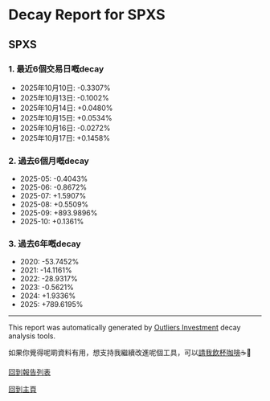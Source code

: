 # Decay Report for SPXS

## SPXS

### 1. 最近6個交易日嘅decay

- 2025年10月10日: -0.3307%
- 2025年10月13日: -0.1002%
- 2025年10月14日: +0.0480%
- 2025年10月15日: +0.0534%
- 2025年10月16日: -0.0272%
- 2025年10月17日: +0.1458%

### 2. 過去6個月嘅decay

- 2025-05: -0.4043%
- 2025-06: -0.8672%
- 2025-07: +1.5907%
- 2025-08: +0.5509%
- 2025-09: +893.9896%
- 2025-10: +0.1361%

### 3. 過去6年嘅decay

- 2020: -53.7452%
- 2021: -14.1161%
- 2022: -28.9317%
- 2023: -0.5621%
- 2024: +1.9336%
- 2025: +789.6195%

------------------------------
This report was automatically generated by [Outliers Investment](https://outliersecon.github.io/Outliers-Investment/) decay analysis tools.

如果你覺得呢啲資料有用，想支持我繼續改進呢個工具，可以[請我飲杯咖啡](https://buymeacoffee.com/outliersecon)☕🙏

[回到報告列表](https://outliersecon.github.io/Outliers-Investment/reports/reports_public)

[回到主頁](https://outliersecon.github.io/Outliers-Investment/)